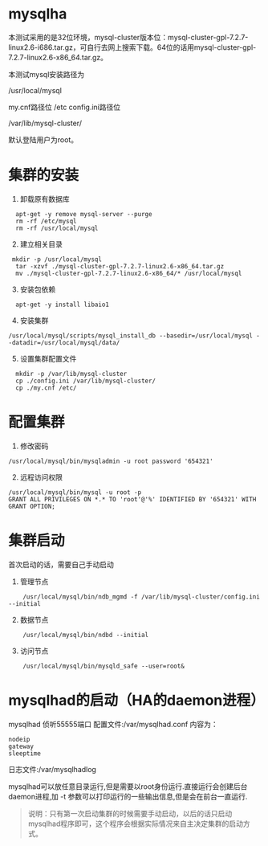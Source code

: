 mysqlha
=======

  本测试采用的是32位环境，mysql-cluster版本位：mysql-cluster-gpl-7.2.7-linux2.6-i686.tar.gz，可自行去网上搜索下载。64位的话用mysql-cluster-gpl-7.2.7-linux2.6-x86_64.tar.gz。
  
  本测试mysql安装路径为
  
  /usr/local/mysql
  
  my.cnf路径位
  /etc
  config.ini路径位
  
  /var/lib/mysql-cluster/
  
  默认登陆用户为root。


  
集群的安装
======


1. 卸载原有数据库 
```
  apt-get -y remove mysql-server --purge
  rm -rf /etc/mysql
  rm -rf /usr/local/mysql
```

2. 建立相关目录

``` 
 mkdir -p /usr/local/mysql
  tar -xzvf ./mysql-cluster-gpl-7.2.7-linux2.6-x86_64.tar.gz 
  mv ./mysql-cluster-gpl-7.2.7-linux2.6-x86_64/* /usr/local/mysql
```

3. 安装包依赖
```
  apt-get -y install libaio1
```

4. 安装集群
```
/usr/local/mysql/scripts/mysql_install_db --basedir=/usr/local/mysql --datadir=/usr/local/mysql/data/
```

5. 设置集群配置文件
```
  mkdir -p /var/lib/mysql-cluster
  cp ./config.ini /var/lib/mysql-cluster/
  cp ./my.cnf /etc/
```

配置集群
=======

1. 修改密码 

```
/usr/local/mysql/bin/mysqladmin -u root password '654321'
```

2. 远程访问权限

```  
/usr/local/mysql/bin/mysql -u root -p
GRANT ALL PRIVILEGES ON *.* TO 'root'@'%' IDENTIFIED BY '654321' WITH GRANT OPTION;
```

集群启动
======

首次启动的话，需要自己手动启动

1. 管理节点

```
    /usr/local/mysql/bin/ndb_mgmd -f /var/lib/mysql-cluster/config.ini --initial
```
2. 数据节点

```
    /usr/local/mysql/bin/ndbd --initial
```
3. 访问节点

```
    /usr/local/mysql/bin/mysqld_safe --user=root&
```
mysqlhad的启动（HA的daemon进程）
========

mysqlhad 侦听55555端口
配置文件:/var/mysqlhad.conf 内容为：

```
nodeip
gateway
sleeptime
```

日志文件:/var/mysqlhadlog

mysqlhad可以放任意目录运行,但是需要以root身份运行.直接运行会创建后台daemon进程,加 -t 参数可以打印运行的一些输出信息,但是会在前台一直运行.

> 说明：只有第一次启动集群的时候需要手动启动，以后的话只启动mysqlhad程序即可，这个程序会根据实际情况来自主决定集群的启动方式。



